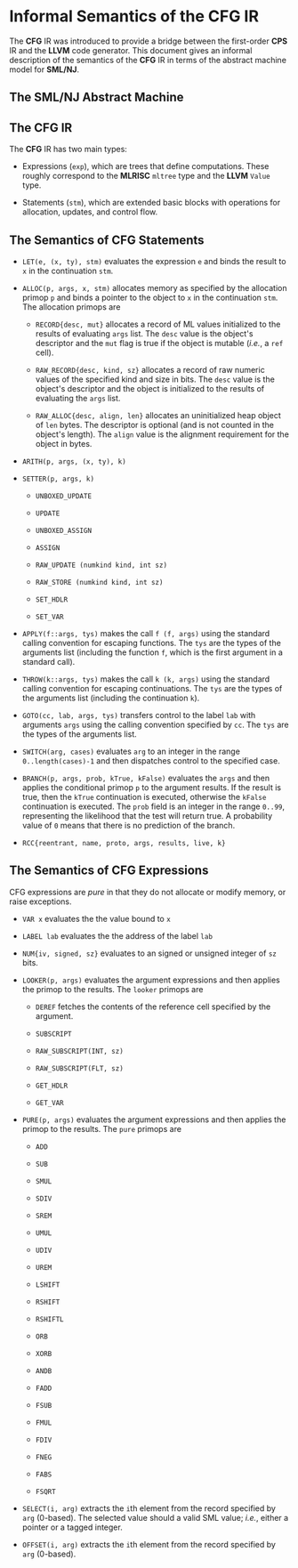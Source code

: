 # Informal Semantics of the CFG IR

The **CFG** IR was introduced to provide a bridge between the first-order
**CPS** IR and the **LLVM** code generator.  This document gives an informal
description of the semantics of the **CFG** IR in terms of the abstract
machine model for **SML/NJ**.


## The SML/NJ Abstract Machine


## The CFG IR

The **CFG** IR has two main types:

* Expressions (`exp`), which are trees that define computations.  These roughly
  correspond to the **MLRISC** `mltree` type and the **LLVM** `Value`
  type.

* Statements (`stm`), which are extended basic blocks with operations
  for allocation, updates, and control flow.

## The Semantics of CFG Statements

* `LET(e, (x, ty), stm)` evaluates the expression `e` and binds the result to `x`
  in the continuation `stm`.

* `ALLOC(p, args, x, stm)` allocates memory as specified by the allocation primop
  `p` and binds a pointer to the object to `x` in the continuation `stm`.  The
  allocation primops are

    * `RECORD{desc, mut}` allocates a record of ML values initialized to the
      results of evaluating `args` list.  The `desc` value is the object's descriptor
      and the `mut` flag is true if the object is mutable (*i.e.*, a `ref` cell).

    * `RAW_RECORD{desc, kind, sz}` allocates a record of raw numeric values of the
      specified kind and size in bits.  The `desc` value is the object's descriptor
      and the object is initialized to the results of evaluating the `args` list.

    * `RAW_ALLOC{desc, align, len}` allocates an uninitialized heap object of `len`
      bytes.  The descriptor is optional (and is not counted in the object's length).
      The `align` value is the alignment requirement for the object in bytes.

* `ARITH(p, args, (x, ty), k)`

* `SETTER(p, args, k)`

    * `UNBOXED_UPDATE`

    * `UPDATE`

    * `UNBOXED_ASSIGN`

    * `ASSIGN`

    * `RAW_UPDATE (numkind kind, int sz)`

    * `RAW_STORE (numkind kind, int sz)`

    * `SET_HDLR`

    * `SET_VAR`

* `APPLY(f::args, tys)` makes the call `f (f, args)` using the standard calling
  convention for escaping functions.  The `tys` are the types of the arguments
  list (including the function `f`, which is the first argument in a standard call).

* `THROW(k::args, tys)` makes the call `k (k, args)` using the standard calling
  convention for escaping continuations.  The `tys` are the types of the arguments
  list (including the continuation `k`).

* `GOTO(cc, lab, args, tys)` transfers control to the label `lab` with arguments
  `args` using the calling convention specified by `cc`.  The `tys` are the types
   of the arguments list.

* `SWITCH(arg, cases)` evaluates `arg` to an integer in the range
  `0..length(cases)-1` and then dispatches control to the specified case.

* `BRANCH(p, args, prob, kTrue, kFalse)` evaluates the `args` and then applies the
  conditional primop `p` to the argument results.  If the result is true, then the
  `kTrue` continuation is executed, otherwise the `kFalse` continuation is
  executed.  The `prob` field is an integer in the range `0..99`, representing
  the likelihood that the test will return true.  A probability value of `0`
  means that there is no prediction of the branch.

* `RCC{reentrant, name, proto, args, results, live, k}`

## The Semantics of CFG Expressions

CFG expressions are *pure* in that they do not allocate or modify memory,
or raise exceptions.

* `VAR x` evaluates the the value bound to `x`

* `LABEL lab` evaluates the the address of the label `lab`

* `NUM{iv, signed, sz}` evaluates to an signed or unsigned integer of `sz` bits.

* `LOOKER(p, args)` evaluates the argument expressions and then applies the
  primop to the results.  The `looker` primops are

    * `DEREF` fetches the contents of the reference cell specified by the argument.

    * `SUBSCRIPT`

    * `RAW_SUBSCRIPT(INT, sz)`

    * `RAW_SUBSCRIPT(FLT, sz)`

    * `GET_HDLR`

    * `GET_VAR`

* `PURE(p, args)` evaluates the argument expressions and then applies the
  primop to the results.  The `pure` primops are

    * `ADD`

    * `SUB`

    * `SMUL`

    * `SDIV`

    * `SREM`

    * `UMUL`

    * `UDIV`

    * `UREM`

    * `LSHIFT`

    * `RSHIFT`

    * `RSHIFTL`

    * `ORB`

    * `XORB`

    * `ANDB`

    * `FADD`

    * `FSUB`

    * `FMUL`

    * `FDIV`

    * `FNEG`

    * `FABS`

    * `FSQRT`

* `SELECT(i, arg)` extracts the `i`th element from the record specified by
  `arg` (0-based).  The selected value should a valid SML value; *i.e.*,
  either a pointer or a tagged integer.

* `OFFSET(i, arg)` extracts the `i`th element from the record specified by
  `arg` (0-based).

